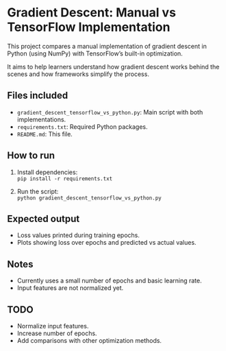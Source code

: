 # Gradient Descent: Manual vs TensorFlow Implementation

This project compares a manual implementation of gradient descent in Python (using NumPy) with TensorFlow’s built-in optimization.

It aims to help learners understand how gradient descent works behind the scenes and how frameworks simplify the process.

## Files included

- `gradient_descent_tensorflow_vs_python.py`: Main script with both implementations.
- `requirements.txt`: Required Python packages.
- `README.md`: This file.

## How to run

1. Install dependencies:  
   `pip install -r requirements.txt`

2. Run the script:  
   `python gradient_descent_tensorflow_vs_python.py`

## Expected output

- Loss values printed during training epochs.
- Plots showing loss over epochs and predicted vs actual values.

## Notes

- Currently uses a small number of epochs and basic learning rate.
- Input features are not normalized yet.

## TODO

- Normalize input features.
- Increase number of epochs.
- Add comparisons with other optimization methods.
